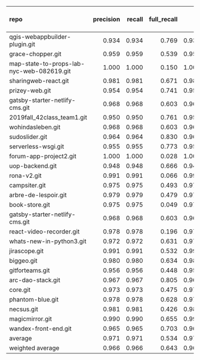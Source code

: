 | repo                                      |   precision |   recall |   full_recall |    f1 |   full_f1 |   ppcr |   support |   full_support |   Rules Number |   Average Rule Len |
|:------------------------------------------|------------:|---------:|--------------:|------:|----------:|-------:|----------:|---------------:|---------------:|-------------------:|
| qgis-webappbuilder-plugin.git             |       0.934 |    0.934 |         0.769 | 0.934 |     0.843 |  0.823 |     20454 |          24840 |             50 |                4.4 |
| grace-chopper.git                         |       0.959 |    0.959 |         0.539 | 0.959 |     0.690 |  0.562 |      6803 |          12109 |             49 |                7.5 |
| map-state-to-props-lab-nyc-web-082619.git |       1.000 |    1.000 |         0.150 | 1.000 |     0.261 |  0.150 |       243 |           1621 |              2 |                2.0 |
| sharingweb-react.git                      |       0.981 |    0.981 |         0.671 | 0.981 |     0.797 |  0.684 |     13360 |          19538 |             10 |                6.4 |
| prizey-web.git                            |       0.954 |    0.954 |         0.741 | 0.954 |     0.834 |  0.778 |     25179 |          32382 |             73 |                9.2 |
| gatsby-starter-netlify-cms.git            |       0.968 |    0.968 |         0.603 | 0.968 |     0.743 |  0.624 |      5665 |           9083 |             25 |                3.8 |
| 2019fall_42class_team1.git                |       0.950 |    0.950 |         0.761 | 0.950 |     0.845 |  0.800 |     35508 |          44367 |             99 |                7.1 |
| wohindasleben.git                         |       0.968 |    0.968 |         0.603 | 0.968 |     0.743 |  0.624 |      5665 |           9083 |             25 |                3.8 |
| sudoslider.git                            |       0.964 |    0.964 |         0.830 | 0.964 |     0.892 |  0.861 |     18429 |          21406 |             63 |                6.6 |
| serverless-wsgi.git                       |       0.955 |    0.955 |         0.773 | 0.955 |     0.854 |  0.810 |     16360 |          20206 |             79 |                5.5 |
| forum-app-project2.git                    |       1.000 |    1.000 |         0.028 | 1.000 |     0.054 |  0.028 |       194 |           7034 |              1 |                2.0 |
| uop-backend.git                           |       0.948 |    0.948 |         0.666 | 0.948 |     0.783 |  0.703 |      5348 |           7612 |             49 |                5.3 |
| rona-v2.git                               |       0.991 |    0.991 |         0.066 | 0.991 |     0.124 |  0.066 |       463 |           6966 |              1 |                1.0 |
| campsiter.git                             |       0.975 |    0.975 |         0.493 | 0.975 |     0.655 |  0.506 |     12818 |          25349 |             12 |                6.2 |
| arbre-de-lespoir.git                      |       0.979 |    0.979 |         0.479 | 0.979 |     0.644 |  0.490 |      1782 |           3640 |              2 |                3.0 |
| book-store.git                            |       0.975 |    0.975 |         0.049 | 0.975 |     0.092 |  0.050 |       480 |           9641 |              1 |                1.0 |
| gatsby-starter-netlify-cms.git            |       0.968 |    0.968 |         0.603 | 0.968 |     0.743 |  0.624 |      5665 |           9083 |             25 |                3.8 |
| react-video-recorder.git                  |       0.978 |    0.978 |         0.196 | 0.978 |     0.326 |  0.200 |      1140 |           5700 |              2 |                2.0 |
| whats-new-in-python3.git                  |       0.972 |    0.972 |         0.631 | 0.972 |     0.765 |  0.649 |     30632 |          47209 |             25 |                8.4 |
| jirascope.git                             |       0.991 |    0.991 |         0.532 | 0.991 |     0.692 |  0.536 |      5874 |          10950 |              5 |                5.0 |
| biggeo.git                                |       0.980 |    0.980 |         0.634 | 0.980 |     0.770 |  0.647 |     12146 |          18769 |             52 |                5.6 |
| gitforteams.git                           |       0.956 |    0.956 |         0.448 | 0.956 |     0.610 |  0.468 |     17344 |          37030 |             38 |                8.0 |
| arc-dao-stack.git                         |       0.967 |    0.967 |         0.805 | 0.967 |     0.879 |  0.832 |     59707 |          71726 |             82 |                6.8 |
| core.git                                  |       0.973 |    0.973 |         0.475 | 0.973 |     0.638 |  0.488 |      3406 |           6981 |             34 |                3.7 |
| phantom-blue.git                          |       0.978 |    0.978 |         0.628 | 0.978 |     0.765 |  0.642 |     13692 |          21312 |             72 |                6.2 |
| necsus.git                                |       0.981 |    0.981 |         0.426 | 0.981 |     0.594 |  0.434 |      1313 |           3027 |             10 |                2.7 |
| magicmirror.git                           |       0.990 |    0.990 |         0.655 | 0.990 |     0.788 |  0.662 |     34873 |          52715 |             18 |                7.3 |
| wandex-front-end.git                      |       0.965 |    0.965 |         0.703 | 0.965 |     0.813 |  0.728 |     52779 |          72501 |            114 |                7.5 |
| average                                   |       0.971 |    0.971 |         0.534 | 0.971 |     0.651 |  0.552 |     14547 |          21852 |             36 |                5.1 |
| weighted average                          |       0.966 |    0.966 |         0.643 | 0.966 |     0.755 |  0.712 |           |                |                |                    |